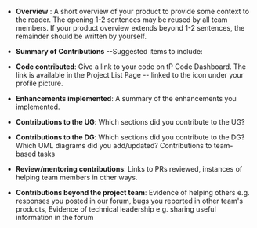 * **Overview** : A short overview of your product to provide some context to the reader.
The opening 1-2 sentences may be reused by all team members. If your product overview extends beyond 1-2 sentences,
the remainder should be written by yourself.


* **Summary of Contributions** --Suggested items to include:


* **Code contributed**: Give a link to your code on tP Code Dashboard.
The link is available in the Project List Page -- linked to the  icon under your profile picture.


* **Enhancements implemented**: A summary of the enhancements you implemented.


* **Contributions to the UG**: Which sections did you contribute to the UG?

* **Contributions to the DG**: Which sections did you contribute to the DG? Which UML diagrams did you add/updated?
Contributions to team-based tasks


* **Review/mentoring contributions**: Links to PRs reviewed, instances of helping team members in other ways.


* **Contributions beyond the project team**:
Evidence of helping others e.g. responses you posted in our forum, bugs you reported in other team's products,
Evidence of technical leadership e.g. sharing useful information in the forum